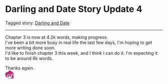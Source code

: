 # Darling and Date Story Update 4

Tagged story: [Darling and Date](https://www.fimfiction.net/story/539654/darling-and-date)

***

Chapter 3 is now at 4.2k words, making progress.  
I've been a bit more busy in real life the last few days, I'm hoping to get more writing done soon.  
I'd like to finish chapter 3 this week, and I think I can do it. I'm expecting it to be around 6k words.

Thanks again.  
![:pinkiehappy:](../../../emotes/pinkiehappy.png)
